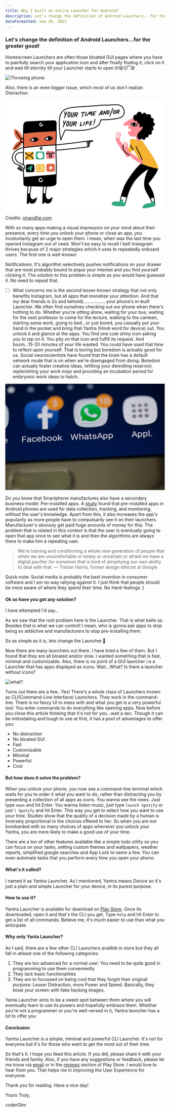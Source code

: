 ```yaml
---
title: Why I built an entire Launcher for Android?
description: Let's change the definition of Android Launchers...for the greater good!
dateFormatted: Sep 26, 2022
---
```

### Let's change the definition of Android Launchers...for the greater good!

Homescreen Launchers are often those bloated GUI pages where you have to painfully search your application icon and after finally finding it, click on it and wait till eternity till your Launcher starts to open it!😪😴😰

![Throwing phone](https://media4.giphy.com/media/v1.Y2lkPTc5MGI3NjExbTRnbHluZTJlZmNzd2g3ajQzZWlyb3llbWQ3aW5xYjhrNGNmcTRrdSZlcD12MV9pbnRlcm5hbF9naWZfYnlfaWQmY3Q9Zw/2oJ8W0n5sKYUg/giphy.gif)

Also, there is an even bigger issue, which most of us don't realize: Distraction

![Phone Bandit](./../../../public/assets/images/posts/phone-bandit.png)

Credits: [nirandfar.com](https://www.nirandfar.com/hack-back-phone-distractions/)

With so many apps making a visual impression on your mind about their presence, every time you unlock your phone or close an app, you involuntarily get an urge to open them. I mean, when was the last time you opened Instagram out of need. Won't be easy to recall I bet! Instagram thrives because of 2 major strategies which it uses to repeatedly onboard users. The first one is well-known:

Notifications. It's algorithm selectively pushes notifications on your drawer that are most probably bound to pique your interest and you find yourself clicking it. The solution to this problem is simple as you would have guessed it. No need to repeat that.

* [ ] What concerns me is the second lesser-known strategy that not only benefits Instagram, but all apps that monetize your attention. And that my dear friends is (lo and behold)..................your phone's in-built Launcher. We often find ourselves checking out our phone when there's nothing to do. Whether you're sitting alone, waiting for your bus, waiting for the next professor to come for the lecture, walking to the canteen, starting some work, going to bed...or just bored, you casually put your hand in the pocket and bring that Yantra (Hindi word for device) out. You unlock it and glance at the apps. You find one cute shiny icon asking you to tap on it. You pity on that icon and fulfill its request. And boom...15-20 minutes of your life wasted. You could have used that time to reflect upon yourself. That is boring but boredom is actually good for us. Social neuroscientists have found that the brain has a default network mode that is on when we're disengaged from doing. Boredom can actually foster creative ideas, refilling your dwindling reservoir, replenishing your work mojo and providing an incubation period for embryonic work ideas to hatch.

![Distraction](./../../../public/assets/images/posts/social-media.png)

Do you know that Smartphone manufactures also have a secondary business model: Pre-installed apps. A [study](https://ieeexplore.ieee.org/abstract/document/9152633) found that pre-installed apps in Android phones are used for data collection, tracking, and monitoring, without the user's knowledge. Apart from this, it also increases the app's popularity as more people have to compulsarily see it on their launchers. Manufacturer's obviouly get paid huge amounts of money for this. The problem that is related in this context is that the user is eventually going to open that app once to see what it is and then the algorithms are always there to make him a repeating user.

> We’re training and conditioning a whole new generation of people that when we are uncomfortable or lonely or uncertain or afraid we have a digital pacifier for ourselves that is kind of atrophying our own ability to deal with that.
> — Tristan Harris, former design ethicist at Google

Quick-note: Social media is probably the best invention in consumer software and I am no way rallying against it. I just think that people should be more aware of where they spend their time. No Hard-feelings :)

#### Ok so have you got any solution?

I have attempted I'd say...

As we saw that the root problem here is the Launcher. That is what baits us. Besides that is what we can control! I mean, who is gonna ask apps to stop being so addictive and manufacturers to stop pre-installing them.

So as simple as it is, lets change the Launcher.🥳

Now there are many launchers out there. I have tried a few of them. But I found that they are all bloated and/or slow. I wanted something that is fast, minimal and customizable. Also, there is no point of a GUI launcher i.e a Launcher that has apps displayed as icons. Wait...What? Is there a launcher without icons?

![what?](https://media2.giphy.com/media/v1.Y2lkPTc5MGI3NjExcnFyNHhwNzQyeGNpZG1wMmJjaGE4aXZkYXV0eHU5eTk3YWhxa2pkeSZlcD12MV9pbnRlcm5hbF9naWZfYnlfaWQmY3Q9Zw/lJ0JGfNBrRWJVCRChd/giphy.gif)

Turns out there are a few...Yes! There's a whole class of Launchers known as CLI(Command-Line Interface) Launchers. They work in the command-line. There is no fancy UI to mess with and what you get is a very powerful tool. You enter commands to do everything like opening apps. Now before you close this article thinking that it's not for you...wait a sec. Though it can be intimidating and tough to use at first, it has a pool of advantages to offer you:

- No distraction
- No bloated GUI
- Fast
- Customizable
- Minimal
- Powerful
- Cool

#### But how does it solve the problem?

When you unlock your phone, you now see a command-line terminal which waits for you to order it what you want to do, rather than distracting you by presenting a collection of all apps as icons. You wanna see the news. Just type `news` and hit Enter. You wanna listen music, just type `launch Spotify` or just `l Spotify` and hit Enter. This way you get to select how you want to use your time. Studies show that the quality of a decision made by a human is inversely proportional to the choices offered to her. So when you are not bombarded with so many choices of apps whenever you unlock your Yantra, you are more likely to make a good use of your time.

There are a ton of other features available like a simple todo utility so you can focus on your tasks, setting custom themes and wallpapers, weather reports, simplified google searches and App Lock to name a few. You can even automate tasks that you perform every time you open your phone.

#### What's it called?

I named it as Yantra Launcher. As I mentioned, Yantra means Device so it's just a plain and simple Launcher for your device, in its purest purpose.

#### How to use it?

Yantra Launcher is available for download on [Play Store](https://play.google.com/store/apps/details?id=com.coderGtm.yantra). Once its downloaded, open it and that's the CLI you get. Type `help` and hit Enter to get a list of all commands. Believe me, it's much easier to use than what you anticipate.

#### Why only Yanta Launcher?

As I said, there are a few other CLI Launchers availble in store but they all fall in atleast one of the following categories:

1. They are too advanced for a normal user. You need to be quite good in programming to use them conveniently
2. They lack basic functionalities
3. They are to focussed on being cool that they forgot their original purpose: Lesser Distraction, more Power and Speed. Basically, they bloat your screen with fake hacking images.

Yanta Launcher aims to be a sweet spot between them where you will eventually learn to use its powers and hopefully embrace them. Whether you're not a programmer or you're well-versed in it, Yantra launcher has a lot to offer you

#### Conclusion

Yantra Launcher is a simple, minimal and powerful CLI Launcher. It's not for everyone but it's for those who want to get the most out of their time.

So that's it. I hope you liked this article. If you did, please share it with your friends and family. Also, if you have any suggestions or feedback, please let me know via [email](mailto:gautammehta0000@gmail.com) or in the [reviews](https://play.google.com/store/apps/details?id=com.coderGtm.yantra) section of Play Store. I would love to hear from you. That helps me in improving the User Experience for everyone.

Thank you for reading. Have a nice day!

Yours Truly,

coderGtm

